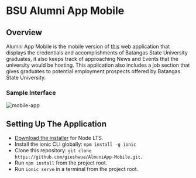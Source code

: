 # BSU Alumni App Mobile 

## Overview

Alumni App Mobile is the mobile version of [this](https://github.com/hubymeme22/alumni-app-project)  web application that displays the credentials and accomplishments of Batangas State University graduates, it also keeps track of approaching News and Events that the university would be hosting. This application also includes a job section that gives graduates to potential employment prospects offered by Batangas State University.

### Sample Interface
![mobile-app](./tmp-images/client.gif)


## Setting Up The Application
* [Download the installer](https://nodejs.org/) for Node LTS.
* Install the ionic CLI globally: `npm install -g ionic`
* Clone this repository: `git clone https://github.com/gioshwua/AlmuniApp-Mobile.git`.
* Run `npm install` from the project root.
* Run `ionic serve` in a terminal from the project root.



